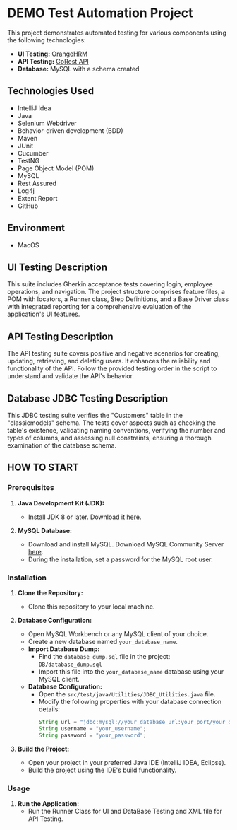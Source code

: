 # DEMO Test Automation Project

This project demonstrates automated testing for various components using the following technologies:

- **UI Testing:** [OrangeHRM](https://opensource-demo.orangehrmlive.com/)
- **API Testing:** [GoRest API](https://gorest.co.in/public/v2/users)
- **Database:** MySQL with a schema created

## Technologies Used

- IntelliJ Idea
- Java
- Selenium Webdriver
- Behavior-driven development (BDD)
- Maven
- JUnit
- Cucumber
- TestNG
- Page Object Model (POM)
- MySQL
- Rest Assured
- Log4j
- Extent Report
- GitHub

## Environment

- MacOS

## UI Testing Description

This suite includes Gherkin acceptance tests covering login, employee operations, and navigation. The project structure comprises feature files, a POM with locators, a Runner class, Step Definitions, and a Base Driver class with integrated reporting for a comprehensive evaluation of the application's UI features.

## API Testing Description

The API testing suite covers positive and negative scenarios for creating, updating, retrieving, and deleting users. It enhances the reliability and functionality of the API. Follow the provided testing order in the script to understand and validate the API's behavior.

## Database JDBC Testing Description

This JDBC testing suite verifies the "Customers" table in the "classicmodels" schema. The tests cover aspects such as checking the table's existence, validating naming conventions, verifying the number and types of columns, and assessing null constraints, ensuring a thorough examination of the database schema.

## **HOW TO START**

### Prerequisites

1. **Java Development Kit (JDK):**
   - Install JDK 8 or later. Download it [here](https://www.oracle.com/java/technologies/javase-downloads.html).

2. **MySQL Database:**
   - Download and install MySQL. Download MySQL Community Server [here](https://dev.mysql.com/downloads/mysql/).
   - During the installation, set a password for the MySQL root user.

### Installation

1. **Clone the Repository:**
   - Clone this repository to your local machine.

2. **Database Configuration:**
   - Open MySQL Workbench or any MySQL client of your choice.
   - Create a new database named `your_database_name`.
   - **Import Database Dump:**
      - Find the `database_dump.sql` file in the project: `DB/database_dump.sql`
      - Import this file into the `your_database_name` database using your MySQL client.
   - **Database Configuration:**
      - Open the `src/test/java/Utilities/JDBC_Utilities.java` file.
      - Modify the following properties with your database connection details:
        ```java
        String url = "jdbc:mysql://your_database_url:your_port/your_database_name";
        String username = "your_username";
        String password = "your_password";
        ```

3. **Build the Project:**
   - Open your project in your preferred Java IDE (IntelliJ IDEA, Eclipse).
   - Build the project using the IDE's build functionality.

### Usage

1. **Run the Application:**
   - Run the Runner Class for UI and DataBase Testing and XML file for API Testing.
